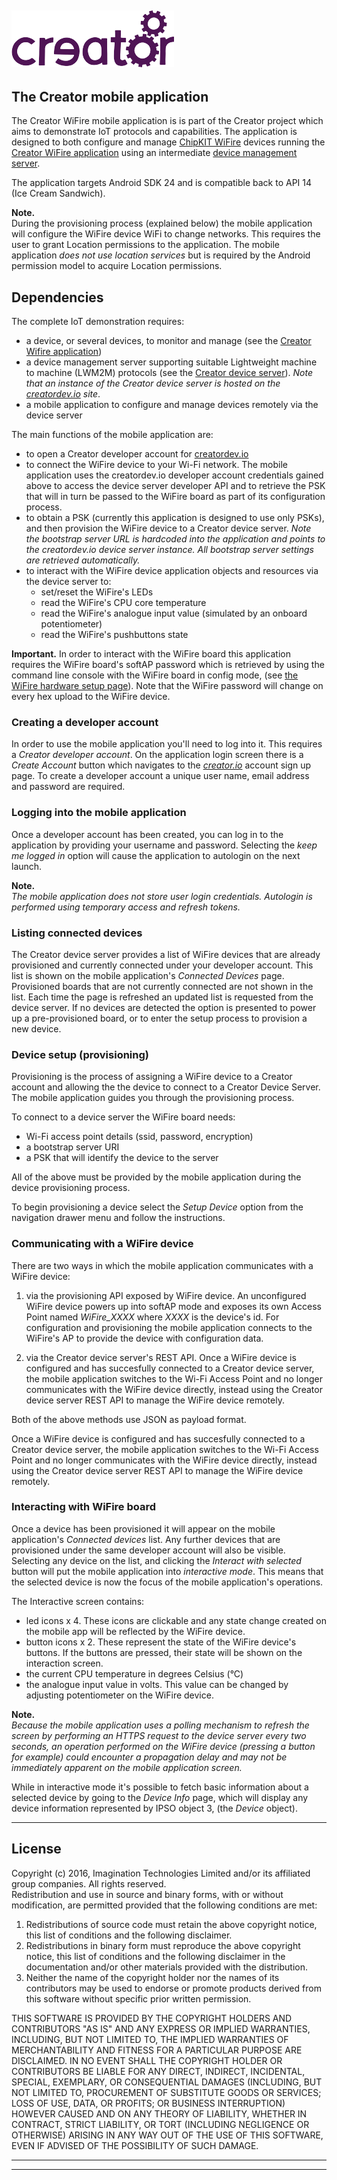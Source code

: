 ﻿
![](img.png)
----

## The Creator mobile application 
The Creator WiFire mobile application is is part of the Creator project which aims to demonstrate IoT protocols and capabilities. The application is designed to both configure and manage [ChipKIT WiFire](http://chipkit.net/wpcproduct/chipkit-wi-fire/) devices running the [Creator WiFire application](https://github.com/CreatorDev/creator-wifire-app) using an intermediate [device management server](https://github.com/Creatordev/DeviceServer).  

The application targets Android SDK 24 and is compatible back to API 14 (Ice Cream Sandwich).  

**Note.**  
During the provisioning process (explained below) the mobile application will configure the WiFire device WiFi to change networks. This requires the user to grant Location permissions to the application. The mobile application *does not use location services* but is required by the Android permission model to acquire Location permissions.



## Dependencies  
The complete IoT demonstration requires:
* a device, or several devices, to monitor and manage (see the [Creator Wifire application](https://github.com/CreatorDev/creator-wifire-app))  
* a device management server supporting suitable Lightweight machine to machine (LWM2M) protocols (see the [Creator device server](https://github.com/CreatorDev/DeviceServer)). *Note that an instance of the Creator device server is hosted on the [creatordev.io](http://creatordev.io/) site*.  
* a mobile application to configure and manage devices remotely via the device server  


The main functions of the mobile application are:  

- to open a Creator developer account for [creatordev.io](https://console.creatordev.io/#/login)  
- to connect the WiFire device to your Wi-Fi network. The mobile application uses the creatordev.io developer account credentials gained above to access the device server developer API and to retrieve the PSK that will in turn be passed to the WiFire board as part of its configuration process.  
- to obtain a PSK (currently this application is designed to use only PSKs), and then provision the WiFire device to a Creator device server. *Note the bootstrap server URL is hardcoded into the application and points to the creatordev.io device server instance. All bootstrap server settings are retrieved automatically.*  
- to interact with the WiFire device application objects and resources via the device server to:  
    - set/reset the WiFire's LEDs  
    - read the WiFire's CPU core temperature  
    - read the WiFire's analogue input value (simulated by an onboard potentiometer)  
    - read the WiFire's pushbuttons state  

**Important.** In order to interact with the WiFire board this application requires the WiFire board's softAP password which is retrieved by using the command line console with the WiFire board in config mode, (see [the WiFire hardware setup page](https://github.com/CreatorDev/creator-wifire-app/blob/master/doc/wiFireHardwareSetup.md)). Note that the WiFire password will change on every hex upload to the WiFire device.   

### Creating a developer account
In order to use the mobile application you'll need to log into it. This requires a *Creator developer account*. On the application login screen there is a *Create Account* button which navigates to the [*creator.io*](https://console.creatordev.io/#/login) account sign up page. To create a developer account a unique user name, email address and password are required.   

### Logging into the mobile application
Once a developer account has been created, you can log in to the application by providing your username and password. Selecting the *keep me logged in* option will cause the application to autologin on the next launch.  

**Note.**  
*The mobile application does not store user login credentials. Autologin is performed using temporary access and refresh tokens.*

### Listing connected devices
The Creator device server provides a list of WiFire devices that are already provisioned and currently connected under your developer account. This list is shown on the mobile application's *Connected Devices* page. Provisioned boards that are not currently connected are not shown in the list. Each time the page is refreshed an updated list is requested from the device server. If no devices are detected the option is presented to power up a pre-provisioned board, or to enter the setup process to provision a new device.

### Device setup (provisioning)
Provisioning is the process of assigning a WiFire device to a Creator account and allowing the the device to connect to a Creator Device Server. The mobile application guides you through the provisioning process.

To connect to a device server the WiFire board needs:  

- Wi-Fi access point details (ssid, password, encryption)  
- a bootstrap server URI  
- a PSK that will identify the device to the server  

All of the above must be provided by the mobile application during the device provisioning process.

To begin provisioning a device select the *Setup Device* option from the navigation drawer menu and follow the instructions.

### Communicating with a WiFire device

There are two ways in which the mobile application communicates with a WiFire device:  

1. via the provisioning API exposed by WiFire device. An unconfigured WiFire device powers up into softAP mode and exposes its own Access Point named *WiFire_XXXX* where *XXXX* is the device's id. For configuration and provisioning the mobile application connects to the WiFire's AP to provide the device with configuration data.
  
2. via the Creator device server's REST API. Once a WiFire device is configured and has succesfully connected to a Creator device server, the mobile application switches to the Wi-Fi Access Point and no longer communicates with the WiFire device directly, instead using the Creator device server REST API to manage the WiFire device remotely.
  
Both of the above methods use JSON as payload format.


Once a WiFire device is configured and has succesfully connected to a Creator device server, the mobile application switches to the Wi-Fi Access Point and no longer communicates with the WiFire device directly, instead using the Creator device server REST API to manage the WiFire device remotely.

### Interacting with WiFire board
Once a device has been provisioned it will appear on the mobile application's *Connected devices* list. Any further devices that are provisioned under the same developer account will also be visible. Selecting any device on the list, and clicking the *Interact with selected* button will put the mobile application into *interactive mode*. This means that the selected device is now the focus of the mobile application's operations. 

The Interactive screen contains:  

- led icons x 4. These icons are clickable and any state change created on the mobile app will be reflected by the WiFire device.
- button icons x 2. These represent the state of the WiFire device's buttons. If the buttons are pressed, their state will be shown on the interaction screen.
- the current CPU temperature in degrees Celsius (°C)
- the analogue input value in volts. This value can be changed by adjusting potentiometer on the WiFire device.

**Note.**  
*Because the mobile application uses a polling mechanism to refresh the screen by performing an HTTPS request to the device server every two seconds, an operation performed on the WiFire device (pressing a button for example) could encounter a propagation delay and may not be immediately apparent on the mobile application screen.*  

While in interactive mode it's possible to fetch basic information about a selected device by going to the *Device Info* page, which will display any device information represented by IPSO object 3, (the *Device* object).

----


## License  
 Copyright (c) 2016, Imagination Technologies Limited and/or its affiliated group companies.
 All rights reserved.  
 Redistribution and use in source and binary forms, with or without modification, are permitted provided that the
 following conditions are met:  
 
 1. Redistributions of source code must retain the above copyright notice, this list of conditions and the
following disclaimer.  
2. Redistributions in binary form must reproduce the above copyright notice, this list of conditions and the
following disclaimer in the documentation and/or other materials provided with the distribution.  
3. Neither the name of the copyright holder nor the names of its contributors may be used to endorse or promote
products derived from this software without specific prior written permission.  

 THIS SOFTWARE IS PROVIDED BY THE COPYRIGHT HOLDERS AND CONTRIBUTORS "AS IS" AND ANY EXPRESS OR IMPLIED WARRANTIES,
 INCLUDING, BUT NOT LIMITED TO, THE IMPLIED WARRANTIES OF MERCHANTABILITY AND FITNESS FOR A PARTICULAR PURPOSE ARE 
 DISCLAIMED. IN NO EVENT SHALL THE COPYRIGHT HOLDER OR CONTRIBUTORS BE LIABLE FOR ANY DIRECT, INDIRECT, INCIDENTAL, 
 SPECIAL, EXEMPLARY, OR CONSEQUENTIAL DAMAGES (INCLUDING, BUT NOT LIMITED TO, PROCUREMENT OF SUBSTITUTE GOODS OR
 SERVICES; LOSS OF USE, DATA, OR PROFITS; OR BUSINESS INTERRUPTION) HOWEVER CAUSED AND ON ANY THEORY OF LIABILITY, 
 WHETHER IN CONTRACT, STRICT LIABILITY, OR TORT (INCLUDING NEGLIGENCE OR OTHERWISE) ARISING IN ANY WAY OUT OF THE 
 USE OF THIS SOFTWARE, EVEN IF ADVISED OF THE POSSIBILITY OF SUCH DAMAGE.


----


----
